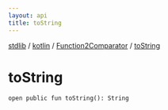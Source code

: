 ```yaml
---
layout: api
title: toString
---
```

[stdlib](../../index.md) / [kotlin](../index.md) / [Function2Comparator](index.md) / [toString](toString.md)

# toString

```
open public fun toString(): String
```
